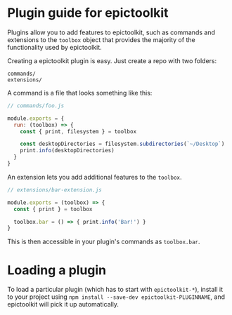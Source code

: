 # Plugin guide for epictoolkit

Plugins allow you to add features to epictoolkit, such as commands and
extensions to the `toolbox` object that provides the majority of the functionality
used by epictoolkit.

Creating a epictoolkit plugin is easy. Just create a repo with two folders:

```
commands/
extensions/
```

A command is a file that looks something like this:

```js
// commands/foo.js

module.exports = {
  run: (toolbox) => {
    const { print, filesystem } = toolbox

    const desktopDirectories = filesystem.subdirectories(`~/Desktop`)
    print.info(desktopDirectories)
  }
}
```

An extension lets you add additional features to the `toolbox`.

```js
// extensions/bar-extension.js

module.exports = (toolbox) => {
  const { print } = toolbox

  toolbox.bar = () => { print.info('Bar!') }
}
```

This is then accessible in your plugin's commands as `toolbox.bar`.

# Loading a plugin

To load a particular plugin (which has to start with `epictoolkit-*`),
install it to your project using `npm install --save-dev epictoolkit-PLUGINNAME`,
and epictoolkit will pick it up automatically.
